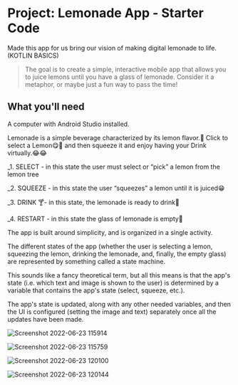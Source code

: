 # Project: Lemonade App - Starter Code

Made this app for us bring our vision of making digital lemonade to life. (KOTLIN BASICS)

> The goal is to create a simple, interactive mobile app that allows you to juice lemons until you have a glass of lemonade. 
> Consider it a metaphor, or maybe just a fun way to pass the time!

## What you'll need
   A computer with Android Studio installed.

Lemonade is a simple beverage characterized by its lemon flavor.🍋
Click to select a Lemon😋🤤 and then squeeze it and enjoy having your Drink virtually.😂😂

_1. SELECT - in this state the user must select or “pick” a lemon from the lemon tree 

_2. SQUEEZE - in this state the user “squeezes” a lemon until it is juiced😁

_3. DRINK 🍸- in this state, the lemonade is ready to drink🍋

_4. RESTART - in this state the glass of lemonade is empty💛

The app is built around simplicity, and is organized in a single activity.

The different states of the app (whether the user is selecting a lemon, squeezing the lemon, drinking the lemonade, and, 
finally, the empty glass) are represented by something called a state machine. 

This sounds like a fancy theoretical term, but all this means is that the app's state (i.e. which text and image is shown to the user) is determined by a variable that contains the app's state (select, squeeze, etc.).

The app's state is updated, along with any other needed variables, and then the UI is configured (setting the image and text) separately once all the updates have been made.
 
![Screenshot 2022-06-23 115914](https://user-images.githubusercontent.com/89247662/175230633-d3c1eca7-ee92-4433-a656-8794e74c3d3e.png)


![Screenshot 2022-06-23 115759](https://user-images.githubusercontent.com/89247662/175230661-509316ae-e3c1-4f19-a302-18c80cbd1c7b.png)


![Screenshot 2022-06-23 120100](https://user-images.githubusercontent.com/89247662/175230800-fbfde286-4ed9-4cef-b6d3-4e4e0cb871a6.png)


![Screenshot 2022-06-23 120144](https://user-images.githubusercontent.com/89247662/175230907-a992cb33-25e6-4e4c-9f83-192df2376130.png)

